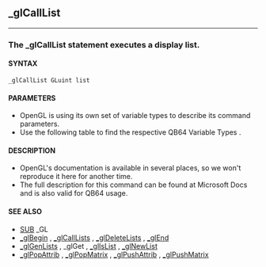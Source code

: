 ## _glCallList
---

### The _glCallList statement executes a display list.

#### SYNTAX

`_glCallList GLuint list`

#### PARAMETERS
* OpenGL is using its own set of variable types to describe its command parameters.
* Use the following table to find the respective QB64 Variable Types .


#### DESCRIPTION
* OpenGL's documentation is available in several places, so we won't reproduce it here for another time.
* The full description for this command can be found at Microsoft Docs and is also valid for QB64 usage.


#### SEE ALSO
* [SUB](./SUB.md) _GL
* [_glBegin](./_glBegin.md) , [_glCallLists](./_glCallLists.md) , [_glDeleteLists](./_glDeleteLists.md) , [_glEnd](./_glEnd.md)
* [_glGenLists](./_glGenLists.md) , _glGet , [_glIsList](./_glIsList.md) , [_glNewList](./_glNewList.md)
* [_glPopAttrib](./_glPopAttrib.md) , [_glPopMatrix](./_glPopMatrix.md) , [_glPushAttrib](./_glPushAttrib.md) , [_glPushMatrix](./_glPushMatrix.md)
